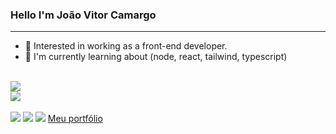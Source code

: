 ### Hello I'm João Vitor Camargo
<hr>

- 🔭 Interested in working as a front-end developer.
- 🌱 I'm currently learning about (node, react, tailwind, typescript)

<br>

<img src="https://github-profile-trophy.vercel.app/?username=calebesg&row=1&column=6&theme=dracula&margin-w=15&margin-h=15"/>

<!-- Tecnologis que domino -->

<br>
<a href="https://skillicons.dev">
  <img src="https://skillicons.dev/icons?i=linux,git,vscode,javascript,css,html,react,tailwind,sass,nodejs" />
</a>

<br>
<br>

<!-- <img src="./profile-3d-contrib/profile-night-rainbow.svg" /> -->

<!-- Endereços para contato -->

<div> 
<a href="https://www.linkedin.com/in/jo%C3%A3o-vitor-camargo-8099b824a/" target="_blank"><img src="https://img.shields.io/badge/-LinkedIn-%230077B5?style=for-the-badge&logo=linkedin&logoColor=white" target="_blank"></a> 
  <a href="https://www.facebook.com/joaovitor.camargo.5" target="_blank"><img src="https://img.shields.io/badge/-Facebook-3B5998?style=for-the-badge&logo=facebook&logoColor=white" target="_blank"></a>
  <a href = "mailto:joaovscamargo1@gmail.com"><img src="https://img.shields.io/badge/-Gmail-db4a39?style=for-the-badge&logo=gmail&logoColor=white" target="_blank"></a>
  <a href = "https://funderburker1.github.io/">Meu portfólio</a>
</div>



